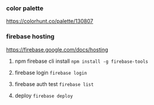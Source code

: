
### color palette
https://colorhunt.co/palette/130807


### firebase hosting
https://firebase.google.com/docs/hosting

1. npm firebase cli install
    `npm install -g firebase-tools`

2. firebase login
    `firebase login`

3. firebase auth test
    `firebase list`

4. deploy
    `firebase deploy`
